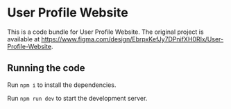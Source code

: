 
  # User Profile Website

  This is a code bundle for User Profile Website. The original project is available at https://www.figma.com/design/EbrpxKefJy7DPnifXH0RIx/User-Profile-Website.

  ## Running the code

  Run `npm i` to install the dependencies.

  Run `npm run dev` to start the development server.
  